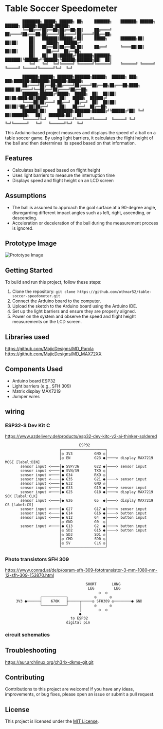 # Table Soccer Speedometer
```
        ████████╗ █████╗ ██████╗ ██╗     ███████╗    ███████╗ ██████╗  ██████╗ ██████╗███████╗██████╗ 
        ╚══██╔══╝██╔══██╗██╔══██╗██║     ██╔════╝    ██╔════╝██╔═══██╗██╔════╝██╔════╝██╔════╝██╔══██╗
           ██║   ███████║██████╔╝██║     █████╗      ███████╗██║   ██║██║     ██║     █████╗  ██████╔╝
           ██║   ██╔══██║██╔══██╗██║     ██╔══╝      ╚════██║██║   ██║██║     ██║     ██╔══╝  ██╔══██╗
           ██║   ██║  ██║██████╔╝███████╗███████╗    ███████║╚██████╔╝╚██████╗╚██████╗███████╗██║  ██║
           ╚═╝   ╚═╝  ╚═╝╚═════╝ ╚══════╝╚══════╝    ╚══════╝ ╚═════╝  ╚═════╝ ╚═════╝╚══════╝╚═╝  ╚═╝
                                                                                                      
        ███████╗██████╗ ███████╗███████╗██████╗  ██████╗ ███╗   ███╗███████╗████████╗███████╗██████╗  
        ██╔════╝██╔══██╗██╔════╝██╔════╝██╔══██╗██╔═══██╗████╗ ████║██╔════╝╚══██╔══╝██╔════╝██╔══██╗ 
        ███████╗██████╔╝█████╗  █████╗  ██║  ██║██║   ██║██╔████╔██║█████╗     ██║   █████╗  ██████╔╝ 
        ╚════██║██╔═══╝ ██╔══╝  ██╔══╝  ██║  ██║██║   ██║██║╚██╔╝██║██╔══╝     ██║   ██╔══╝  ██╔══██╗ 
        ███████║██║     ███████╗███████╗██████╔╝╚██████╔╝██║ ╚═╝ ██║███████╗   ██║   ███████╗██║  ██║ 
        ╚══════╝╚═╝     ╚══════╝╚══════╝╚═════╝  ╚═════╝ ╚═╝     ╚═╝╚══════╝   ╚═╝   ╚══════╝╚═╝  ╚═╝ 
```



This Arduino-based project measures and displays the speed of a ball on a table soccer game. By using light barriers, it calculates the flight height of the ball and then determines its speed based on that information.

## Features

- Calculates ball speed based on flight height
- Uses light barriers to measure the interruption time
- Displays speed and flight height on an LCD screen

## Assumptions

- The ball is assumed to approach the goal surface at a 90-degree angle, disregarding different impact angles such as left, right, ascending, or descending.
- Acceleration or deceleration of the ball during the measurement process is ignored.

## Prototype Image

![Prototype Image](https://github.com/othmar52/table-soccer-speedometer/assets/7056051/3d830197-5aec-4e9f-9297-603be98f3aab)

## Getting Started

To build and run this project, follow these steps:

1. Clone the repository: `git clone https://github.com/othmar52/table-soccer-speedometer.git`
2. Connect the Arduino board to the computer.
3. Upload the sketch to the Arduino board using the Arduino IDE.
4. Set up the light barriers and ensure they are properly aligned.
5. Power on the system and observe the speed and flight height measurements on the LCD screen.

## Libraries used
https://github.com/MajicDesigns/MD_Parola  
https://github.com/MajicDesigns/MD_MAX72XX  

## Components Used

- Arduino board ESP32
- Light barriers (e.g., SFH 309)
- Matrix display MAX7219
- Jumper wires

## wiring
### ESP32-S Dev Kit C
https://www.azdelivery.de/products/esp32-dev-kitc-v2-ai-thinker-soldered  
```
                                  ESP32
                         ┌────────────────────┐
                         │◎ 3V3          GND ◎│
                         │◎ EN           G23 ●│────> display MAX7219 MOSI [label:DIN]
       sensor input <────│● SVP/36       G22 ●│────> sensor input
       sensor input <────│● SVN/39       TXD ◎│
       sensor input <────│● G34          RXD ◎│
       sensor input <────│● G35          G21 ●│────> sensor input
       sensor input <────│● G32          GND ◎│
       sensor input <────│● G33          G19 ●│────> sensor input
       sensor input <────│● G25          G18 ●│────> display MAX7219 SCK [label:CLK]
       sensor input <────│● G26          G5  ●│────> display MAX7219 CS [label:CS]
       sensor input <────│● G27          G17 ●│────> sensor input
       sensor input <────│● G14          G16 ●│────> button input
       sensor input <────│● G12          G4  ●│────> button input
                         │◎ GND          G0  ◎│
       sensor input <────│● G13          G2  ●│────> button input
                         │◎ SD2          G15 ●│────> button input
                         │◎ SD3          SD1 ◎│
                         │◎ CMD          SD0 ◎│
                         │◎ 5V           CLK ◎│
                         └────────────────────┘

```
### Photo transistors SFH 309
https://www.conrad.at/de/p/osram-sfh-309-fototransistor-3-mm-1080-nm-12-sfh-309-153870.html
```
                                     SHORT       LONG
                                      LEG         LEG
                                           ◎  ◎
                ┌───────────┐            ◎      ◎
     3V3 ●──────┤    670K   ├─────┬─────◎ SFH309 ◎────────● GND
                └───────────┘     │      ◎      ◎
                                  │        ◎  ◎
                                  ●
                              to ESP32
                            digital pin
```

### circuit schematics



## Troubleshooting
https://aur.archlinux.org/ch34x-dkms-git.git  


## Contributing

Contributions to this project are welcome! If you have any ideas, improvements, or bug fixes, please open an issue or submit a pull request.

## License

This project is licensed under the [MIT License](LICENSE).
